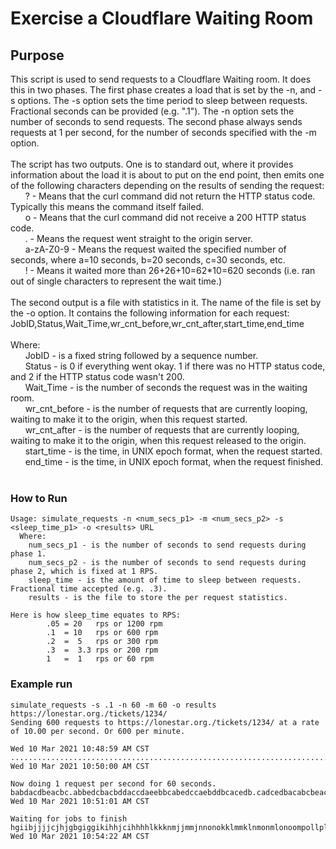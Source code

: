 # Exercise a Cloudflare Waiting Room

## Purpose
This script is used to send requests to a Cloudflare Waiting room. It does this in two phases. The first phase creates a load that is set by the -n, and -s options. The -s option sets the time period to sleep between requests. Fractional seconds can be provided (e.g. ".1"). The -n option sets the number of seconds to send requests. The second phase always sends requests at 1 per second, for the number of seconds specified with the -m option.<br>
<br>
The script has two outputs. One is to standard out, where it provides information about the load it is about to put on the end point, then emits one of the following characters depending on the results of sending the request:<br>
&nbsp;&nbsp;&nbsp;&nbsp;&nbsp;&nbsp;? - Means that the curl command did not return the HTTP status code. Typically this means the command itself failed.<br>
&nbsp;&nbsp;&nbsp;&nbsp;&nbsp;&nbsp;o - Means that the curl command did not receive a 200 HTTP status code.<br>
&nbsp;&nbsp;&nbsp;&nbsp;&nbsp;&nbsp;. - Means the request went straight to the origin server.<br>
&nbsp;&nbsp;&nbsp;&nbsp;&nbsp;&nbsp;a-zA-Z0-9 - Means the request waited the specified number of seconds, where a=10 seconds, b=20 seconds, c=30 seconds, etc.<br>
&nbsp;&nbsp;&nbsp;&nbsp;&nbsp;&nbsp;! - Means it waited more than 26+26+10=62*10=620 seconds (i.e. ran out of single characters to represent the wait time.)<br>
<br>
The second output is a file with statistics in it. The name of the file is set by the -o option. It contains the following information for each request:<br>
JobID,Status,Wait_Time,wr_cnt_before,wr_cnt_after,start_time,end_time<br>
<br>
Where:<br>
&nbsp;&nbsp;&nbsp;&nbsp;&nbsp;&nbsp;JobID - is a fixed string followed by a sequence number.<br>
&nbsp;&nbsp;&nbsp;&nbsp;&nbsp;&nbsp;Status - is 0 if everything went okay. 1 if there was no HTTP status code, and 2 if the HTTP status code wasn't 200.<br>
&nbsp;&nbsp;&nbsp;&nbsp;&nbsp;&nbsp;Wait_Time - is the number of seconds the request was in the waiting room.<br>
&nbsp;&nbsp;&nbsp;&nbsp;&nbsp;&nbsp;wr_cnt_before - is the number of requests that are currently looping, waiting to make it to the origin, when this request started.<br>
&nbsp;&nbsp;&nbsp;&nbsp;&nbsp;&nbsp;wr_cnt_after - is the number of requests that are currently looping, waiting to make it to the origin, when this request released to the origin.<br>
&nbsp;&nbsp;&nbsp;&nbsp;&nbsp;&nbsp;start_time - is the time, in UNIX epoch format, when the request started.<br>
&nbsp;&nbsp;&nbsp;&nbsp;&nbsp;&nbsp;end_time - is the time, in UNIX epoch format, when the request finished.<br>
<br>
### How to Run
```
Usage: simulate_requests -n <num_secs_p1> -m <num_secs_p2> -s <sleep_time_p1> -o <results> URL
  Where:
    num_secs_p1 - is the number of seconds to send requests during phase 1.
    num_secs_p2 - is the number of seconds to send requests during phase 2, which is fixed at 1 RPS.
    sleep_time - is the amount of time to sleep between requests. Fractional time accepted (e.g. .3).
    results - is the file to store the per request statistics.

Here is how sleep_time equates to RPS:
        .05 = 20   rps or 1200 rpm
        .1  = 10   rps or 600 rpm
        .2  =  5   rps or 300 rpm
        .3  =  3.3 rps or 200 rpm
        1   =  1   rps or 60 rpm
```
### Example run
```
simulate_requests -s .1 -n 60 -m 60 -o results https://lonestar.org./tickets/1234/
Sending 600 requests to https://lonestar.org./tickets/1234/ at a rate of 10.00 per second. Or 600 per minute.

Wed 10 Mar 2021 10:48:59 AM CST
...................................................................................................................a.aa.aa.a..
Wed 10 Mar 2021 10:50:00 AM CST

Now doing 1 request per second for 60 seconds.
babdacdbeacbc.abbedcbacbddaccdaeebbcabedccaebddbcacedb.cadcedbacabcbeacbbabdcdbaaebddcbcabeeadbcbacadedabbaacd.dabecbabbdecbdaegehgjkfjifggfihjhghhfhifkfj.gjighhgfiihgdihkffiejgjjigggjkijkk
Wed 10 Mar 2021 10:51:01 AM CST

Waiting for jobs to finish
hgiibjjjjcjhjgbgiggikihhjcihhhhlkkknmjjmmjnnonokklmmklnmonmlonoompollplommpmmpolpoqmponngoonqjimqmgjmmnkmogmqoiqpoqolmmqonghpppjpiopoopqomkqnnqgnmqnnppopnqrpptqtrrrrpsrqtrusrtsvusvsrrvstttrvsvsvussrtuwtvrtsvtrvsqunrmtrrrsqnqptvsuqturwsvstnmwuwtusvsvwsouspqtuuvsvrvwtwssvqtuuuwspvoxyzyyvwvzwxyxyyAzyyzABxBBzyxyxxBBACzzyxAvwsyzxztzvuvtCACyvxstuutvCw
Wed 10 Mar 2021 10:54:22 AM CST

```
